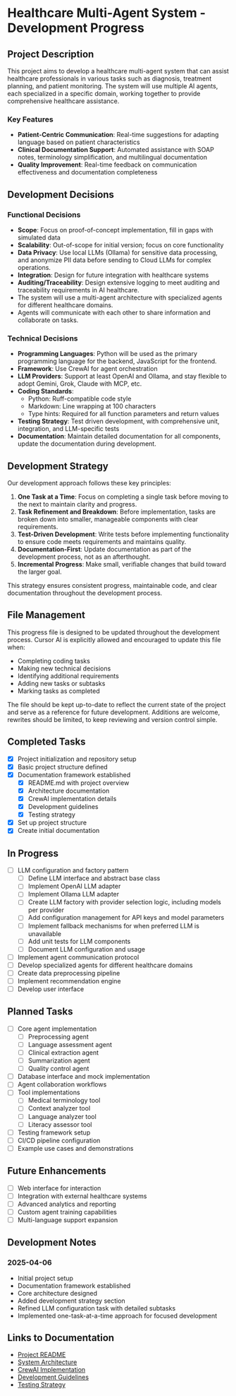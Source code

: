 # Healthcare Multi-Agent System - Development Progress

## Project Description

This project aims to develop a healthcare multi-agent system that can assist healthcare professionals in various tasks such as diagnosis, treatment planning, and patient monitoring. The system will use multiple AI agents, each specialized in a specific domain, working together to provide comprehensive healthcare assistance.

### Key Features
- **Patient-Centric Communication**: Real-time suggestions for adapting language based on patient characteristics
- **Clinical Documentation Support**: Automated assistance with SOAP notes, terminology simplification, and multilingual documentation
- **Quality Improvement**: Real-time feedback on communication effectiveness and documentation completeness

## Development Decisions

### Functional Decisions

- **Scope**: Focus on proof-of-concept implementation, fill in gaps with simulated data
- **Scalability**: Out-of-scope for initial version; focus on core functionality
- **Data Privacy**: Use local LLMs (Ollama) for sensitive data processing, and anonymize PII data before sending to Cloud LLMs for complex operations.
- **Integration**: Design for future integration with healthcare systems
- **Auditing/Traceability**: Design extensive logging to meet auditing and traceability requirements in AI healthcare.
- The system will use a multi-agent architecture with specialized agents for different healthcare domains.
- Agents will communicate with each other to share information and collaborate on tasks.

### Technical Decisions

- **Programming Languages**: Python will be used as the primary programming language for the backend, JavaScript for the frontend.
- **Framework**: Use CrewAI for agent orchestration
- **LLM Providers**: Support at least OpenAI and Ollama, and stay flexible to adopt Gemini, Grok, Claude with MCP, etc.
- **Coding Standards**: 
  - Python: Ruff-compatible code style
  - Markdown: Line wrapping at 100 characters
  - Type hints: Required for all function parameters and return values
- **Testing Strategy**: Test driven development, with comprehensive unit, integration, and LLM-specific tests
- **Documentation**: Maintain detailed documentation for all components, update the documentation during development.

## Development Strategy

Our development approach follows these key principles:

1. **One Task at a Time**: Focus on completing a single task before moving to the next to maintain clarity and progress.
2. **Task Refinement and Breakdown**: Before implementation, tasks are broken down into smaller, manageable components with clear requirements.
3. **Test-Driven Development**: Write tests before implementing functionality to ensure code meets requirements and maintains quality.
4. **Documentation-First**: Update documentation as part of the development process, not as an afterthought.
5. **Incremental Progress**: Make small, verifiable changes that build toward the larger goal.

This strategy ensures consistent progress, maintainable code, and clear documentation throughout the development process.

## File Management

This progress file is designed to be updated throughout the development process. Cursor AI is explicitly allowed and encouraged to update this file when:
- Completing coding tasks
- Making new technical decisions
- Identifying additional requirements
- Adding new tasks or subtasks
- Marking tasks as completed

The file should be kept up-to-date to reflect the current state of the project and serve as a reference for future development.
Additions are welcome, rewrites should be limited, to keep reviewing and version control simple.

## Completed Tasks

- [x] Project initialization and repository setup
- [x] Basic project structure defined
- [x] Documentation framework established
  - [x] README.md with project overview
  - [x] Architecture documentation
  - [x] CrewAI implementation details
  - [x] Development guidelines
  - [x] Testing strategy
- [x] Set up project structure
- [x] Create initial documentation

## In Progress

- [ ] LLM configuration and factory pattern
  - [ ] Define LLM interface and abstract base class
  - [ ] Implement OpenAI LLM adapter
  - [ ] Implement Ollama LLM adapter
  - [ ] Create LLM factory with provider selection logic, including models per provider
  - [ ] Add configuration management for API keys and model parameters
  - [ ] Implement fallback mechanisms for when preferred LLM is unavailable
  - [ ] Add unit tests for LLM components
  - [ ] Document LLM configuration and usage
- [ ] Implement agent communication protocol
- [ ] Develop specialized agents for different healthcare domains
- [ ] Create data preprocessing pipeline
- [ ] Implement recommendation engine
- [ ] Develop user interface

## Planned Tasks

- [ ] Core agent implementation
  - [ ] Preprocessing agent
  - [ ] Language assessment agent
  - [ ] Clinical extraction agent
  - [ ] Summarization agent
  - [ ] Quality control agent
- [ ] Database interface and mock implementation
- [ ] Agent collaboration workflows
- [ ] Tool implementations
  - [ ] Medical terminology tool
  - [ ] Context analyzer tool
  - [ ] Language analyzer tool
  - [ ] Literacy assessor tool
- [ ] Testing framework setup
- [ ] CI/CD pipeline configuration
- [ ] Example use cases and demonstrations

## Future Enhancements

- [ ] Web interface for interaction
- [ ] Integration with external healthcare systems
- [ ] Advanced analytics and reporting
- [ ] Custom agent training capabilities
- [ ] Multi-language support expansion

## Development Notes

### 2025-04-06
- Initial project setup
- Documentation framework established
- Core architecture designed
- Added development strategy section
- Refined LLM configuration task with detailed subtasks
- Implemented one-task-at-a-time approach for focused development

## Links to Documentation

- [Project README](../README.md)
- [System Architecture](architecture.md)
- [CrewAI Implementation](crewai.md)
- [Development Guidelines](development.md)
- [Testing Strategy](testing.md)
